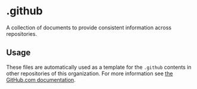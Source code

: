 # .github

A collection of documents to provide consistent information across repositories.

## Usage

These files are automatically used as a template for the `.github` contents in other repositories of this organization. For more information see [the GitHub.com documentation].

[the GitHub.com documentation]: https://help.github.com/en/github/building-a-strong-community/creating-a-default-community-health-file-for-your-organization